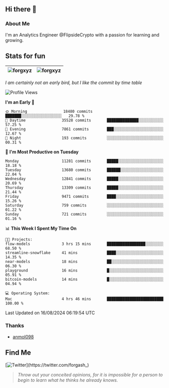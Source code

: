 ## Hi there 👋

### About Me

I'm an Analytics Engineer @FlipsideCrypto with a passion for learning and growing.
  
## Stats for fun

| <img align="center" src="https://github-readme-streak-stats.herokuapp.com/?user=forgxyz&theme=tokyonight" alt="forgxyz" /> | <img align="center" src="https://github-readme-stats.vercel.app/api?username=forgxyz&theme=tokyonight&show_icons=true" alt="forgxyz" /> |
| ------------- |------------- |

*I am certainly not an early bird, but I like the commit by time table*  

<!--START_SECTION:waka-->
![Profile Views](http://img.shields.io/badge/Profile%20Views-0-blue)

**I'm an Early 🐤** 

```text
🌞 Morning                18480 commits       ███████░░░░░░░░░░░░░░░░░░   29.78 % 
🌆 Daytime                35528 commits       ██████████████░░░░░░░░░░░   57.25 % 
🌃 Evening                7861 commits        ███░░░░░░░░░░░░░░░░░░░░░░   12.67 % 
🌙 Night                  193 commits         ░░░░░░░░░░░░░░░░░░░░░░░░░   00.31 % 
```
📅 **I'm Most Productive on Tuesday** 

```text
Monday                   11281 commits       █████░░░░░░░░░░░░░░░░░░░░   18.18 % 
Tuesday                  13680 commits       ██████░░░░░░░░░░░░░░░░░░░   22.04 % 
Wednesday                12841 commits       █████░░░░░░░░░░░░░░░░░░░░   20.69 % 
Thursday                 13309 commits       █████░░░░░░░░░░░░░░░░░░░░   21.44 % 
Friday                   9471 commits        ████░░░░░░░░░░░░░░░░░░░░░   15.26 % 
Saturday                 759 commits         ░░░░░░░░░░░░░░░░░░░░░░░░░   01.22 % 
Sunday                   721 commits         ░░░░░░░░░░░░░░░░░░░░░░░░░   01.16 % 
```


📊 **This Week I Spent My Time On** 

```text
🐱‍💻 Projects: 
flow-models              3 hrs 15 mins       █████████████████░░░░░░░░   68.50 % 
streamline-snowflake     41 mins             ████░░░░░░░░░░░░░░░░░░░░░   14.35 % 
near-models              18 mins             ██░░░░░░░░░░░░░░░░░░░░░░░   06.30 % 
playground               16 mins             █░░░░░░░░░░░░░░░░░░░░░░░░   05.91 % 
bitcoin-models           14 mins             █░░░░░░░░░░░░░░░░░░░░░░░░   04.94 % 

💻 Operating System: 
Mac                      4 hrs 46 mins       █████████████████████████   100.00 % 
```


 Last Updated on 16/08/2024 06:19:54 UTC
<!--END_SECTION:waka-->

### Thanks
 - [anmol098](https://github.com/anmol098/waka-readme-stats/)
  
## Find Me
[![Twitter](https://img.shields.io/twitter/url/https/twitter.com/forgash_.svg?style=social&label=Follow%20%40forgash_)](https://twitter.com/forgash_)


> *Throw out your conceited opinions, for it is impossible for a person to begin to learn what he thinks he already knows.* 
